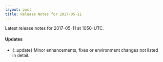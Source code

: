 ```yaml
---
layout: post
title: Release Notes for 2017-05-11
---
```


Latest release notes for 2017-05-11 at 1050-UTC.

<div class='updates' markdown='1'>

#### Updates

- {:.update} Minor enhancements, fixes or environment changes not listed in detail.

</div>


